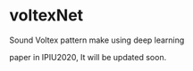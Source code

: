 # voltexNet
Sound Voltex pattern make using deep learning

paper in IPIU2020, It will be updated soon.
